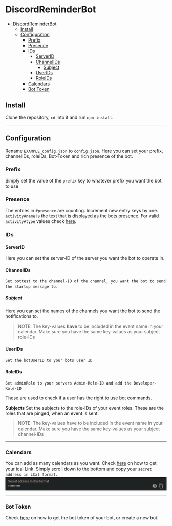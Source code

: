 # DiscordReminderBot

- [DiscordReminderBot](#discordreminderbot)
  - [Install](#install)
  - [Configuration](#configuration)
    - [Prefix](#prefix)
    - [Presence](#presence)
    - [IDs](#ids)
      - [ServerID](#serverid)
      - [ChannelIDs](#channelids)
        - [Subject](#subject)
      - [UserIDs](#userids)
      - [RoleIDs](#roleids)
    - [Calendars](#calendars)
    - [Bot Token](#bot-token)

## Install

Clone the repository, `cd` into it and run `npm install`.

---

## Configuration

Rename `EXAMPLE_config.json` to `config.json`.
Here you can set your prefix, channelIDs, roleIDs, Bot-Token and rich presence of the bot.

### Prefix

Simply set the value of the `prefix` key to whatever prefix you want the bot to use

### Presence

The entries in `#presence` are counting. Increment new entry keys by one.
`activity#name` is the text that is displayed as the bots presence.
For valid `activity#type` values check [here](https://discord.js.org/#/docs/main/stable/typedef/ActivityType).

### IDs

#### ServerID

Here you can set the server-ID of the server you want the bot to operate in.

#### ChannelIDs

    Set bottest to the channel-ID of the channel, you want the bot to send the startup message to.

##### Subject

Here you can set the names of the channels you want the bot to send the notifications to.
> NOTE: The key-values **have** to be included in the event name in your calendar.
> Make sure you have the same key-values as your subject role-IDs

#### UserIDs

    Set the botUserID to your bots user ID

#### RoleIDs

    Set adminRole to your servers Admin-Role-ID and add the Developer-Role-ID
These are used to check if a user has the right to use bot commands.

**Subjects**
Set the subjects to the role-IDs of your event roles. These are the roles that are pinged, when an event is sent.
> NOTE: The key-values have to be included in the event name in your calendar.
> Make sure you have the same key-values as your subject channel-IDs

---

### Calendars

You can add as many calendars as you want.
Check [here](https://support.google.com/calendar/answer/37111?hl=en) on how to get your ical Link.
Simply scroll down to the bottom and copy your `secret address in iCal format`.
<img src="images/icalLink.png">

---

### Bot Token

Check [here](https://github.com/reactiflux/discord-irc/wiki/Creating-a-discord-bot-&-getting-a-token) on how to get the bot token of your bot, or create a new bot.
